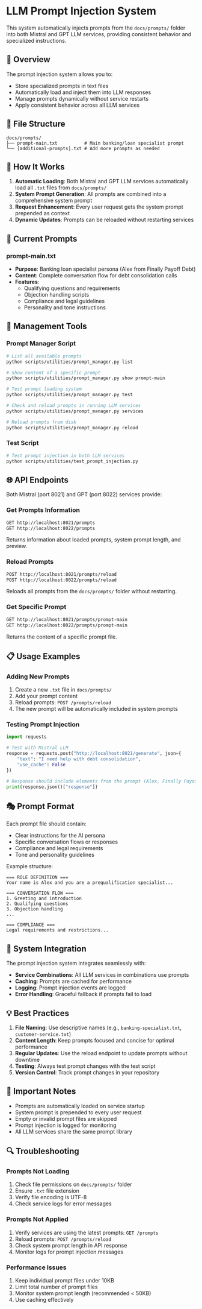 # LLM Prompt Injection System

This system automatically injects prompts from the `docs/prompts/` folder into both Mistral and GPT LLM services, providing consistent behavior and specialized instructions.

## 🎯 Overview

The prompt injection system allows you to:
- Store specialized prompts in text files
- Automatically load and inject them into LLM responses
- Manage prompts dynamically without service restarts
- Apply consistent behavior across all LLM services

## 📁 File Structure

```
docs/prompts/
├── prompt-main.txt          # Main banking/loan specialist prompt
└── [additional-prompts].txt # Add more prompts as needed
```

## 🚀 How It Works

1. **Automatic Loading**: Both Mistral and GPT LLM services automatically load all `.txt` files from `docs/prompts/`
2. **System Prompt Generation**: All prompts are combined into a comprehensive system prompt
3. **Request Enhancement**: Every user request gets the system prompt prepended as context
4. **Dynamic Updates**: Prompts can be reloaded without restarting services

## 📝 Current Prompts

### prompt-main.txt
- **Purpose**: Banking loan specialist persona (Alex from Finally Payoff Debt)
- **Content**: Complete conversation flow for debt consolidation calls
- **Features**: 
  - Qualifying questions and requirements
  - Objection handling scripts
  - Compliance and legal guidelines
  - Personality and tone instructions

## 🔧 Management Tools

### Prompt Manager Script
```bash
# List all available prompts
python scripts/utilities/prompt_manager.py list

# Show content of a specific prompt
python scripts/utilities/prompt_manager.py show prompt-main

# Test prompt loading system
python scripts/utilities/prompt_manager.py test

# Check and reload prompts in running LLM services
python scripts/utilities/prompt_manager.py services

# Reload prompts from disk
python scripts/utilities/prompt_manager.py reload
```

### Test Script
```bash
# Test prompt injection in both LLM services
python scripts/utilities/test_prompt_injection.py
```

## 🌐 API Endpoints

Both Mistral (port 8021) and GPT (port 8022) services provide:

### Get Prompts Information
```bash
GET http://localhost:8021/prompts
GET http://localhost:8022/prompts
```
Returns information about loaded prompts, system prompt length, and preview.

### Reload Prompts
```bash
POST http://localhost:8021/prompts/reload
POST http://localhost:8022/prompts/reload
```
Reloads all prompts from the `docs/prompts/` folder without restarting.

### Get Specific Prompt
```bash
GET http://localhost:8021/prompts/prompt-main
GET http://localhost:8022/prompts/prompt-main
```
Returns the content of a specific prompt file.

## 📋 Usage Examples

### Adding New Prompts
1. Create a new `.txt` file in `docs/prompts/`
2. Add your prompt content
3. Reload prompts: `POST /prompts/reload`
4. The new prompt will be automatically included in system prompts

### Testing Prompt Injection
```python
import requests

# Test with Mistral LLM
response = requests.post("http://localhost:8021/generate", json={
    "text": "I need help with debt consolidation",
    "use_cache": False
})

# Response should include elements from the prompt (Alex, Finally Payoff Debt, etc.)
print(response.json()["response"])
```

## 🎭 Prompt Format

Each prompt file should contain:
- Clear instructions for the AI persona
- Specific conversation flows or responses
- Compliance and legal requirements
- Tone and personality guidelines

Example structure:
```
=== ROLE DEFINITION ===
Your name is Alex and you are a prequalification specialist...

=== CONVERSATION FLOW ===
1. Greeting and introduction
2. Qualifying questions
3. Objection handling
...

=== COMPLIANCE ===
Legal requirements and restrictions...
```

## 🔄 System Integration

The prompt injection system integrates seamlessly with:
- **Service Combinations**: All LLM services in combinations use prompts
- **Caching**: Prompts are cached for performance
- **Logging**: Prompt injection events are logged
- **Error Handling**: Graceful fallback if prompts fail to load

## 💡 Best Practices

1. **File Naming**: Use descriptive names (e.g., `banking-specialist.txt`, `customer-service.txt`)
2. **Content Length**: Keep prompts focused and concise for optimal performance
3. **Regular Updates**: Use the reload endpoint to update prompts without downtime
4. **Testing**: Always test prompt changes with the test script
5. **Version Control**: Track prompt changes in your repository

## 🚨 Important Notes

- Prompts are automatically loaded on service startup
- System prompt is prepended to every user request
- Empty or invalid prompt files are skipped
- Prompt injection is logged for monitoring
- All LLM services share the same prompt library

## 🔍 Troubleshooting

### Prompts Not Loading
1. Check file permissions on `docs/prompts/` folder
2. Ensure `.txt` file extension
3. Verify file encoding is UTF-8
4. Check service logs for error messages

### Prompts Not Applied
1. Verify services are using the latest prompts: `GET /prompts`
2. Reload prompts: `POST /prompts/reload`
3. Check system prompt length in API response
4. Monitor logs for prompt injection messages

### Performance Issues
1. Keep individual prompt files under 10KB
2. Limit total number of prompt files
3. Monitor system prompt length (recommended < 50KB)
4. Use caching effectively
